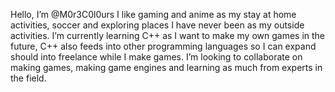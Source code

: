 Hello, I’m @M0r3C0l0urs
I like gaming and anime as my stay at home activities, soccer and exploring places I have never been as my outside activities.
I’m currently learning C++ as I want to make my own games in the future, C++ also feeds into other programming languages so I
can expand should into freelance while I make games.
I’m looking to collaborate on making games, making game engines and learning as much from experts in the field.
